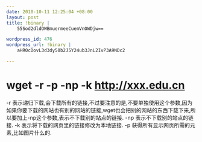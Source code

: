 ```yaml
--- 
date: 2010-10-11 12:25:04 +08:00
layout: post
title: !binary |
    55Sod2dldOWBmuermeeCuemVnOWDjw==

wordpress_id: 476
wordpress_url: !binary |
    aHR0cDovL3d3dy50b2J5Y24ub3JnL2IvP3A9NDc2

---
```

# wget -r -p -np -k http://xxx.edu.cn

-r 表示递归下载,会下载所有的链接,不过要注意的是,不要单独使用这个参数,因为如果你要下载的网站也有别的网站的链接,wget也会把别的网站的东西下载下来,所以要加上-np这个参数,表示不下载别的站点的链接.
-np 表示不下载别的站点的链接.
-k 表示将下载的网页里的链接修改为本地链接.
-p 获得所有显示网页所需的元素,比如图片什么的.
